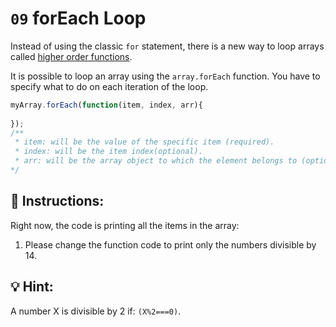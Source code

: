 # `09` forEach Loop

Instead of using the classic `for` statement, there is a new way to loop arrays called [higher order functions](https://www.youtube.com/watch?v=rRgD1yVwIvE).

It is possible to loop an array using the `array.forEach` function. You have to specify what to do on each iteration of the loop.

```js
myArray.forEach(function(item, index, arr){
		
});
/**
 * item: will be the value of the specific item (required).
 * index: will be the item index(optional).
 * arr: will be the array object to which the element belongs to (optional).
*/


```

## :pencil: Instructions:

Right now, the code is printing all the items in the array:

1. Please change the function code to print only the numbers divisible by 14.

## :bulb: Hint:

A number X is divisible by 2 if: `(X%2===0)`.
